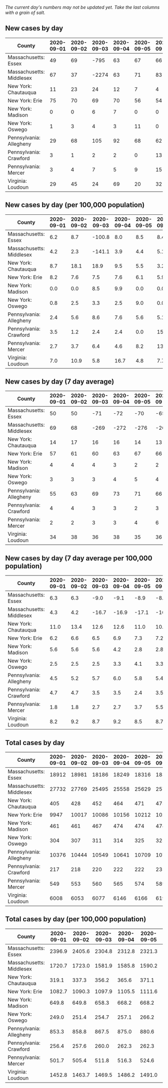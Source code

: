 _The current day's numbers may not be updated yet. Take the last columns with a grain of salt._
## New cases by day

| County | 2020-09-01 | 2020-09-02 | 2020-09-03 | 2020-09-04 | 2020-09-05 | 2020-09-06 | 2020-09-07 |
| --- | --- | --- | --- | --- | --- | --- | --- |
| Massachusetts: Essex | 49 | 69 | -795 | 63 | 67 | 66 |  |
| Massachusetts: Middlesex | 67 | 37 | -2274 | 63 | 71 | 83 |  |
| New York: Chautauqua | 11 | 23 | 24 | 12 | 7 | 4 |  |
| New York: Erie | 75 | 70 | 69 | 70 | 56 | 54 |  |
| New York: Madison | 0 | 0 | 6 | 7 | 0 | 0 |  |
| New York: Oswego | 1 | 3 | 4 | 3 | 11 | 0 |  |
| Pennsylvania: Allegheny | 29 | 68 | 105 | 92 | 68 | 62 | 39 |
| Pennsylvania: Crawford | 3 | 1 | 2 | 2 | 0 | 13 | 1 |
| Pennsylvania: Mercer | 3 | 4 | 7 | 5 | 9 | 15 | 11 |
| Virginia: Loudoun | 29 | 45 | 24 | 69 | 20 | 32 | 25 |

## New cases by day (per 100,000 population)

| County | 2020-09-01 | 2020-09-02 | 2020-09-03 | 2020-09-04 | 2020-09-05 | 2020-09-06 | 2020-09-07 |
| --- | --- | --- | --- | --- | --- | --- | --- |
| Massachusetts: Essex | 6.2 | 8.7 | -100.8 | 8.0 | 8.5 | 8.4 |  |
| Massachusetts: Middlesex | 4.2 | 2.3 | -141.1 | 3.9 | 4.4 | 5.1 |  |
| New York: Chautauqua | 8.7 | 18.1 | 18.9 | 9.5 | 5.5 | 3.2 |  |
| New York: Erie | 8.2 | 7.6 | 7.5 | 7.6 | 6.1 | 5.9 |  |
| New York: Madison | 0.0 | 0.0 | 8.5 | 9.9 | 0.0 | 0.0 |  |
| New York: Oswego | 0.8 | 2.5 | 3.3 | 2.5 | 9.0 | 0.0 |  |
| Pennsylvania: Allegheny | 2.4 | 5.6 | 8.6 | 7.6 | 5.6 | 5.1 | 3.2 |
| Pennsylvania: Crawford | 3.5 | 1.2 | 2.4 | 2.4 | 0.0 | 15.4 | 1.2 |
| Pennsylvania: Mercer | 2.7 | 3.7 | 6.4 | 4.6 | 8.2 | 13.7 | 10.1 |
| Virginia: Loudoun | 7.0 | 10.9 | 5.8 | 16.7 | 4.8 | 7.7 | 6.0 |

## New cases by day (7 day average)

| County | 2020-09-01 | 2020-09-02 | 2020-09-03 | 2020-09-04 | 2020-09-05 | 2020-09-06 | 2020-09-07 |
| --- | --- | --- | --- | --- | --- | --- | --- |
| Massachusetts: Essex | 50 | 50 | -71 | -72 | -70 | -65 |  |
| Massachusetts: Middlesex | 69 | 68 | -269 | -272 | -276 | -269 |  |
| New York: Chautauqua | 14 | 17 | 16 | 16 | 14 | 13 |  |
| New York: Erie | 57 | 61 | 60 | 63 | 67 | 66 |  |
| New York: Madison | 4 | 4 | 4 | 3 | 2 | 2 |  |
| New York: Oswego | 3 | 3 | 3 | 4 | 5 | 4 |  |
| Pennsylvania: Allegheny | 55 | 63 | 69 | 73 | 71 | 66 | 66 |
| Pennsylvania: Crawford | 4 | 4 | 3 | 3 | 2 | 3 | 3 |
| Pennsylvania: Mercer | 2 | 2 | 3 | 3 | 4 | 6 | 8 |
| Virginia: Loudoun | 34 | 38 | 36 | 38 | 35 | 36 | 35 |

## New cases by day (7 day average per 100,000 population)

| County | 2020-09-01 | 2020-09-02 | 2020-09-03 | 2020-09-04 | 2020-09-05 | 2020-09-06 | 2020-09-07 |
| --- | --- | --- | --- | --- | --- | --- | --- |
| Massachusetts: Essex | 6.3 | 6.3 | -9.0 | -9.1 | -8.9 | -8.2 |  |
| Massachusetts: Middlesex | 4.3 | 4.2 | -16.7 | -16.9 | -17.1 | -16.7 |  |
| New York: Chautauqua | 11.0 | 13.4 | 12.6 | 12.6 | 11.0 | 10.2 |  |
| New York: Erie | 6.2 | 6.6 | 6.5 | 6.9 | 7.3 | 7.2 |  |
| New York: Madison | 5.6 | 5.6 | 5.6 | 4.2 | 2.8 | 2.8 |  |
| New York: Oswego | 2.5 | 2.5 | 2.5 | 3.3 | 4.1 | 3.3 |  |
| Pennsylvania: Allegheny | 4.5 | 5.2 | 5.7 | 6.0 | 5.8 | 5.4 | 5.4 |
| Pennsylvania: Crawford | 4.7 | 4.7 | 3.5 | 3.5 | 2.4 | 3.5 | 3.5 |
| Pennsylvania: Mercer | 1.8 | 1.8 | 2.7 | 2.7 | 3.7 | 5.5 | 7.3 |
| Virginia: Loudoun | 8.2 | 9.2 | 8.7 | 9.2 | 8.5 | 8.7 | 8.5 |

## Total cases by day

| County | 2020-09-01 | 2020-09-02 | 2020-09-03 | 2020-09-04 | 2020-09-05 | 2020-09-06 | 2020-09-07 |
| --- | --- | --- | --- | --- | --- | --- | --- |
| Massachusetts: Essex | 18912 | 18981 | 18186 | 18249 | 18316 | 18382 |  |
| Massachusetts: Middlesex | 27732 | 27769 | 25495 | 25558 | 25629 | 25712 |  |
| New York: Chautauqua | 405 | 428 | 452 | 464 | 471 | 475 |  |
| New York: Erie | 9947 | 10017 | 10086 | 10156 | 10212 | 10266 |  |
| New York: Madison | 461 | 461 | 467 | 474 | 474 | 474 |  |
| New York: Oswego | 304 | 307 | 311 | 314 | 325 | 325 |  |
| Pennsylvania: Allegheny | 10376 | 10444 | 10549 | 10641 | 10709 | 10771 | 10810 |
| Pennsylvania: Crawford | 217 | 218 | 220 | 222 | 222 | 235 | 236 |
| Pennsylvania: Mercer | 549 | 553 | 560 | 565 | 574 | 589 | 600 |
| Virginia: Loudoun | 6008 | 6053 | 6077 | 6146 | 6166 | 6198 | 6223 |

## Total cases by day (per 100,000 population)

| County | 2020-09-01 | 2020-09-02 | 2020-09-03 | 2020-09-04 | 2020-09-05 | 2020-09-06 | 2020-09-07 |
| --- | --- | --- | --- | --- | --- | --- | --- |
| Massachusetts: Essex | 2396.9 | 2405.6 | 2304.8 | 2312.8 | 2321.3 | 2329.7 |  |
| Massachusetts: Middlesex | 1720.7 | 1723.0 | 1581.9 | 1585.8 | 1590.2 | 1595.3 |  |
| New York: Chautauqua | 319.1 | 337.3 | 356.2 | 365.6 | 371.1 | 374.3 |  |
| New York: Erie | 1082.7 | 1090.3 | 1097.9 | 1105.5 | 1111.6 | 1117.4 |  |
| New York: Madison | 649.8 | 649.8 | 658.3 | 668.2 | 668.2 | 668.2 |  |
| New York: Oswego | 249.0 | 251.4 | 254.7 | 257.1 | 266.2 | 266.2 |  |
| Pennsylvania: Allegheny | 853.3 | 858.8 | 867.5 | 875.0 | 880.6 | 885.7 | 888.9 |
| Pennsylvania: Crawford | 256.4 | 257.6 | 260.0 | 262.3 | 262.3 | 277.7 | 278.9 |
| Pennsylvania: Mercer | 501.7 | 505.4 | 511.8 | 516.3 | 524.6 | 538.3 | 548.3 |
| Virginia: Loudoun | 1452.8 | 1463.7 | 1469.5 | 1486.2 | 1491.0 | 1498.8 | 1504.8 |
